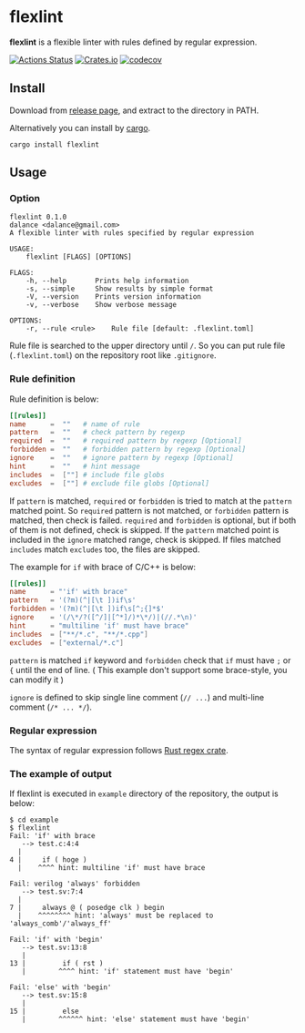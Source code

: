 # flexlint

**flexlint** is a flexible linter with rules defined by regular expression.

[![Actions Status](https://github.com/dalance/flexlint/workflows/Regression/badge.svg)](https://github.com/dalance/flexlint/actions)
[![Crates.io](https://img.shields.io/crates/v/flexlint.svg)](https://crates.io/crates/flexlint)
[![codecov](https://codecov.io/gh/dalance/flexlint/branch/master/graph/badge.svg)](https://codecov.io/gh/dalance/flexlint)

## Install
Download from [release page](https://github.com/dalance/flexlint/releases/latest), and extract to the directory in PATH.

Alternatively you can install by [cargo](https://crates.io).

```
cargo install flexlint
```

## Usage

### Option

```
flexlint 0.1.0
dalance <dalance@gmail.com>
A flexible linter with rules specified by regular expression

USAGE:
    flexlint [FLAGS] [OPTIONS]

FLAGS:
    -h, --help       Prints help information
    -s, --simple     Show results by simple format
    -V, --version    Prints version information
    -v, --verbose    Show verbose message

OPTIONS:
    -r, --rule <rule>    Rule file [default: .flexlint.toml]
```

Rule file is searched to the upper directory until `/`.
So you can put rule file (`.flexlint.toml`) on the repository root like `.gitignore`.

### Rule definition

Rule definition is below:

```toml
[[rules]]
name      =  ""   # name of rule
pattern   =  ""   # check pattern by regexp
required  =  ""   # required pattern by regexp [Optional]
forbidden =  ""   # forbidden pattern by regexp [Optional]
ignore    =  ""   # ignore pattern by regexp [Optional]
hint      =  ""   # hint message
includes  =  [""] # include file globs
excludes  =  [""] # exclude file globs [Optional]
```

If `pattern` is matched, `required` or `forbidden` is tried to match at the `pattern` matched point.
So `required` pattern is not matched, or `forbidden` pattern is matched, then check is failed.
`required` and `forbidden` is optional, but if both of them is not defined, check is skipped.
If the `pattern` matched point is included in the `ignore` matched range, check is skipped.
If files matched `includes` match `excludes` too, the files are skipped.

The example for `if` with brace of C/C++ is below:

```toml
[[rules]]
name      = "'if' with brace"
pattern   = '(?m)(^|[\t ])if\s'
forbidden = '(?m)(^|[\t ])if\s[^;{]*$'
ignore    = '(/\*/?([^/]|[^*]/)*\*/)|(//.*\n)'
hint      = "multiline 'if' must have brace"
includes  = ["**/*.c", "**/*.cpp"]
excludes  = ["external/*.c"]
```

`pattern` is matched `if` keyword and `forbidden` check that `if` must have `;` or `{` until the end of line.
( This example don't support some brace-style, you can modify it )

`ignore` is defined to skip single line comment (`// ...`) and multi-line comment (`/* ... */`).

### Regular expression

The syntax of regular expression follows [Rust regex crate](https://docs.rs/regex/latest/regex/#syntax).

### The example of output

If flexlint is executed in `example` directory of the repository, the output is below:

```console
$ cd example
$ flexlint
Fail: 'if' with brace
   --> test.c:4:4
  |
4 |     if ( hoge )
  |    ^^^^ hint: multiline 'if' must have brace

Fail: verilog 'always' forbidden
   --> test.sv:7:4
  |
7 |     always @ ( posedge clk ) begin
  |    ^^^^^^^^ hint: 'always' must be replaced to 'always_comb'/'always_ff'

Fail: 'if' with 'begin'
   --> test.sv:13:8
   |
13 |         if ( rst )
   |        ^^^^ hint: 'if' statement must have 'begin'

Fail: 'else' with 'begin'
   --> test.sv:15:8
   |
15 |         else
   |        ^^^^^^ hint: 'else' statement must have 'begin'

```
